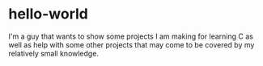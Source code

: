 # hello-world
I'm a guy that wants to show some projects I am making for learning C as well as help with some other projects that may come to be covered by my relatively small knowledge.
